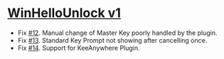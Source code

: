 ﻿# [WinHelloUnlock v1](https://github.com/Angelelz/WinHelloUnlock/releases/tag/v1)

- Fix [#12](https://github.com/Angelelz/WinHelloUnlock/issues/12). Manual change of Master Key poorly handled by the plugin.
- Fix [#13](https://github.com/Angelelz/WinHelloUnlock/issues/13). Standard Key Prompt not showing after cancelling once.
- Fix [#14](https://github.com/Angelelz/WinHelloUnlock/issues/14). Support for KeeAnywhere Plugin.